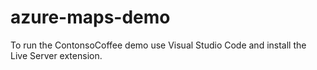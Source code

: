 # azure-maps-demo

To run the ContonsoCoffee demo use Visual Studio Code and install the Live Server extension.
